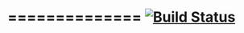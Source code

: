 ==============
[![Build Status](https://travis-ci.org/uclmr/wolfe.png)](https://travis-ci.org/uclmr/wolfe)
==============
